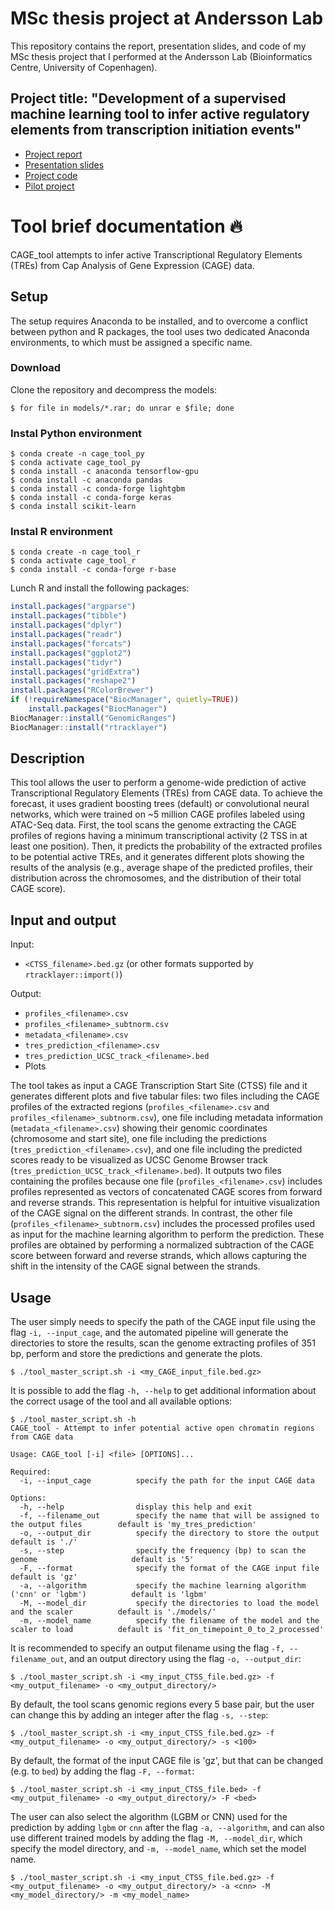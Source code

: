 # MSc thesis project at Andersson Lab
This repository contains the report, presentation slides, and code of my MSc thesis project that I performed at the Andersson Lab (Bioinformatics Centre, University of Copenhagen). 

## Project title: "Development of a supervised machine learning tool to infer active regulatory elements from transcription initiation events"

* [Project report](https://github.com/St3451/Thesis_Project_Andersson_Lab/blob/master/Thesis_report.pdf)
* [Presentation slides](https://github.com/St3451/Thesis_Project_Andersson_Lab/raw/master/Presentation_slides.pptx)
* [Project code](https://github.com/St3451/Thesis_Project_Andersson_Lab/tree/master/Code)
* [Pilot project](https://github.com/St3451/Bioinformatics_Project_Andersson_Lab)



# Tool brief documentation :fire:
CAGE_tool attempts to infer active Transcriptional Regulatory Elements (TREs) from Cap Analysis of Gene Expression (CAGE) data. 

## Setup
The setup requires Anaconda to be installed, and to overcome a conflict between python and R packages, the tool uses two dedicated Anaconda environments, to which must be assigned a specific name.

### Download
Clone the repository and decompress the models:

```
$ for file in models/*.rar; do unrar e $file; done
```

### Instal Python environment

```
$ conda create -n cage_tool_py
$ conda activate cage_tool_py
$ conda install -c anaconda tensorflow-gpu
$ conda install -c anaconda pandas
$ conda install -c conda-forge lightgbm
$ conda install -c conda-forge keras
$ conda install scikit-learn
```

### Instal R environment

```
$ conda create -n cage_tool_r
$ conda activate cage_tool_r
$ conda install -c conda-forge r-base
```

Lunch R and install the following packages:

``` r
install.packages("argparse")
install.packages("tibble")
install.packages("dplyr")
install.packages("readr")
install.packages("forcats")
install.packages("ggplot2")
install.packages("tidyr")
install.packages("gridExtra")
install.packages("reshape2")
install.packages("RColorBrewer")
if (!requireNamespace("BiocManager", quietly=TRUE))
    install.packages("BiocManager")
BiocManager::install("GenomicRanges")
BiocManager::install("rtracklayer")
```

## Description
This tool allows the user to perform a genome-wide prediction of active Transcriptional Regulatory Elements (TREs) from CAGE data. To achieve the forecast, it uses gradient boosting trees (default) or convolutional neural networks, which were trained on ~5 million CAGE profiles labeled using ATAC-Seq data. First, the tool scans the genome extracting the CAGE profiles of regions having a minimum transcriptional activity (2 TSS in at least one position). Then, it predicts the probability of the extracted profiles to be potential active TREs, and it generates different plots showing the results of the analysis (e.g., average shape of the predicted profiles, their distribution across the chromosomes, and the distribution of their total CAGE score). 

## Input and output

Input:
* `<CTSS_filename>.bed.gz` (or other formats supported by `rtracklayer::import()`)

Output: 
* `profiles_<filename>.csv`
* `profiles_<filename>_subtnorm.csv`
* `metadata_<filename>.csv`
* `tres_prediction_<filename>.csv`
* `tres_prediction_UCSC_track_<filename>.bed`
* Plots

The tool takes as input a CAGE Transcription Start Site (CTSS) file and it generates different plots and five tabular files: two files including the CAGE profiles of the extracted regions (`profiles_<filename>.csv` and `profiles_<filename>_subtnorm.csv`), one file including metadata information (`metadata_<filename>.csv`) showing their genomic coordinates (chromosome and start site), one file including the predictions (`tres_prediction_<filename>.csv`), and one file including the predicted scores ready to be visualized as UCSC Genome Browser track (`tres_prediction_UCSC_track_<filename>.bed`). It outputs two files containing the profiles because one file (`profiles_<filename>.csv`) includes profiles represented as vectors of concatenated CAGE scores from forward and reverse strands. This representation is helpful for intuitive visualization of the CAGE signal on the different strands. In contrast, the other file (`profiles_<filename>_subtnorm.csv`) includes the processed profiles used as input for the machine learning algorithm to perform the prediction. These profiles are obtained by performing a normalized subtraction of the CAGE score between forward and reverse strands, which allows capturing the shift in the intensity of the CAGE signal between the strands. 

## Usage
The user simply needs to specify the path of the CAGE input file using the flag `-i, --input_cage`, and the automated pipeline will generate the directories to store the results, scan the genome extracting profiles of 351 bp, perform and store the predictions and generate the plots. 

```
$ ./tool_master_script.sh -i <my_CAGE_input_file.bed.gz>
```

It is possible to add the flag `-h, --help` to get additional information about the correct usage of the tool and all available options:

```
$ ./tool_master_script.sh -h
CAGE_tool - Attempt to infer potential active open chromatin regions from CAGE data

Usage: CAGE_tool [-i] <file> [OPTIONS]...

Required:
  -i, --input_cage          specify the path for the input CAGE data

Options:
  -h, --help                display this help and exit
  -f, --filename_out        specify the name that will be assigned to the output files        default is 'my_tres_prediction'
  -o, --output_dir          specify the directory to store the output                         default is './'
  -s, --step                specify the frequency (bp) to scan the genome                     default is '5'
  -F, --format              specify the format of the CAGE input file                         default is 'gz'
  -a, --algorithm           specify the machine learning algorithm ('cnn' or 'lgbm')          default is 'lgbm'
  -M, --model_dir           specify the directories to load the model and the scaler          default is './models/'
  -m, --model_name          specify the filename of the model and the scaler to load          default is 'fit_on_timepoint_0_to_2_processed'
```

It is recommended to specify an output filename using the flag `-f, --filename_out`, and an output directory using the flag `-o, --output_dir`:

```
$ ./tool_master_script.sh -i <my_input_CTSS_file.bed.gz> -f <my_output_filename> -o <my_output_directory/>
```

By default, the tool scans genomic regions every 5 base pair, but the user can change this by adding an integer after the flag `-s, --step`:

```
$ ./tool_master_script.sh -i <my_input_CTSS_file.bed.gz> -f <my_output_filename> -o <my_output_directory/> -s <100>
```

By default, the format of the input CAGE file is 'gz', but that can be changed (e.g. to `bed`) by adding the flag `-F, --format`:

```
$ ./tool_master_script.sh -i <my_input_CTSS_file.bed> -f <my_output_filename> -o <my_output_directory/> -F <bed>
```

The user can also select the algorithm (LGBM or CNN) used for the prediction by adding `lgbm` or `cnn` after the flag `-a, --algorithm`, and can also use different trained models by adding the flag `-M, --model_dir`, which specify the model directory, and `-m, --model_name`, which set the model name.

```
$ ./tool_master_script.sh -i <my_input_CTSS_file.bed.gz> -f <my_output_filename> -o <my_output_directory/> -a <cnn> -M <my_model_directory/> -m <my_model_name>
```


